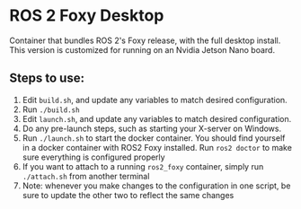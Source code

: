 # ROS 2 Foxy Desktop

Container that bundles ROS 2's Foxy release, with the full desktop install. This version is customized for running on an Nvidia Jetson Nano board.

## Steps to use:

1. Edit `build.sh`, and update any variables to match desired configuration.
1. Run `./build.sh`
1. Edit `launch.sh`, and update any variables to match desired configuration.
1. Do any pre-launch steps, such as starting your X-server on Windows.
1. Run `./launch.sh` to start the docker container. You should find yourself in a docker container with ROS2 Foxy installed. Run `ros2 doctor` to make sure everything is configured properly
1. If you want to attach to a running `ros2_foxy` container, simply run `./attach.sh` from another terminal
1. Note: whenever you make changes to the configuration in one script, be sure to update the other two to reflect the same changes
